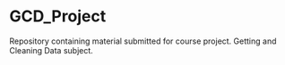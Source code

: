 GCD_Project
===========

Repository containing material submitted for course project. Getting and Cleaning Data subject.
